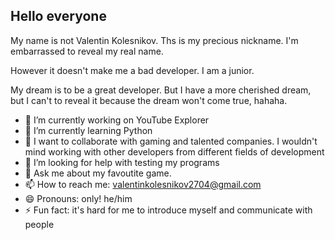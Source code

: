 ## Hello everyone

My name is not Valentin Kolesnikov. Ths is my precious nickname. I'm embarrassed to reveal my real name.  

However it doesn't make me a bad developer. I am a junior.  

My dream is to be a great developer. But I have a more cherished dream, but I can't to reveal it because the dream won't come true, hahaha.

- 🔭 I’m currently working on YouTube Explorer
- 🌱 I’m currently learning Python
- 👯 I want to collaborate with gaming and talented companies. I wouldn't mind working with other developers from different fields of development
- 🤔 I’m looking for help with testing my programs
- 💬 Ask me about my favoutite game.
- 📫 How to reach me: valentinkolesnikov2704@gmail.com
- 😄 Pronouns: only! he/him
- ⚡ Fun fact: it's hard for me to introduce myself and communicate with people
